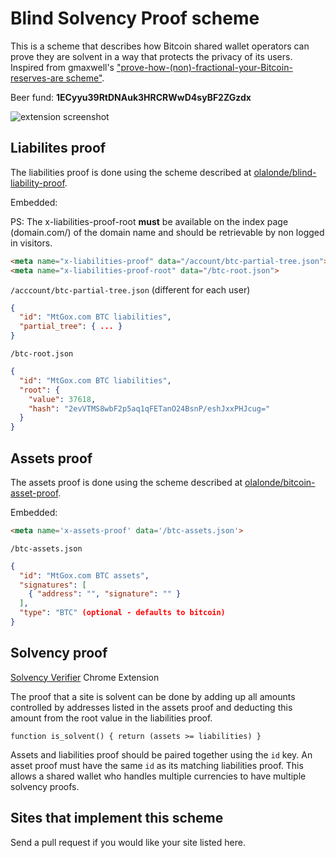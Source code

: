 # Blind Solvency Proof scheme

This is a scheme that describes how Bitcoin shared wallet operators can prove
they are solvent in a way that protects the privacy of its users.
Inspired from gmaxwell's
["prove-how-(non)-fractional-your-Bitcoin-reserves-are scheme"](https://iwilcox.me.uk/2014/nofrac-orig).

Beer fund: **1ECyyu39RtDNAuk3HRCRWwD4syBF2ZGzdx**

![extension screenshot](https://raw.github.com/olalonde/solvency-verifier-extension/master/docs/screenshot.png)

## Liabilites proof

The liabilities proof is done using the scheme described at
[olalonde/blind-liability-proof](https://github.com/olalonde/blind-liability-proof).

Embedded:

PS: The x-liabilities-proof-root **must** be available on the index page (domain.com/) of the domain name and should be retrievable by non logged in visitors.

```html
<meta name="x-liabilities-proof" data="/account/btc-partial-tree.json">
<meta name="x-liabilities-proof-root" data="/btc-root.json">
```

`/acccount/btc-partial-tree.json` (different for each user)

```json
{
  "id": "MtGox.com BTC liabilities",
  "partial_tree": { ... }
}
```

`/btc-root.json`

```json
{ 
  "id": "MtGox.com BTC liabilities",
  "root": {
    "value": 37618,
    "hash": "2evVTMS8wbF2p5aq1qFETanO24BsnP/eshJxxPHJcug="
  }
}
```

## Assets proof

The assets proof is done using the scheme described at [olalonde/bitcoin-asset-proof](https://github.com/olalonde/bitcoin-asset-proof).

Embedded:

```html
<meta name='x-assets-proof' data='/btc-assets.json'>
```

`/btc-assets.json`

```json
{
  "id": "MtGox.com BTC assets",
  "signatures": [
    { "address": "", "signature": "" }
  ],
  "type": "BTC" (optional - defaults to bitcoin)
}
```

## Solvency proof

[Solvency Verifier](https://github.com/olalonde/solvency-verifier-extension) Chrome Extension

The proof that a site is solvent can be done by adding up all amounts
controlled by addresses listed in the assets proof and deducting this
amount from the root value in the liabilities proof.


```
function is_solvent() { return (assets >= liabilities) }
```

Assets and liabilities proof should be paired together using the `id` key. An asset
proof must have the same `id` as its matching liabilities proof. This
allows a shared wallet who handles multiple currencies to have multiple
solvency proofs.

## Sites that implement this scheme

Send a pull request if you would like your site listed here.

